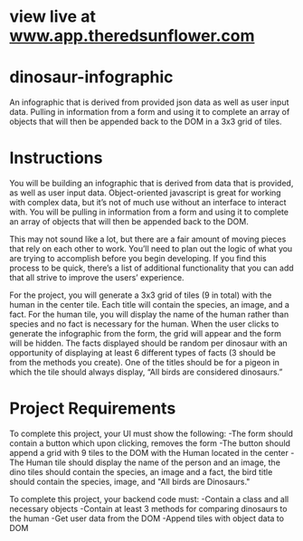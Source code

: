 # view live at www.app.theredsunflower.com

# dinosaur-infographic
An infographic that is derived from provided json data as well as user input data. Pulling in information from a form and using it to complete an array of objects that will then be appended back to the DOM in a 3x3 grid of tiles. 

# Instructions
You will be building an infographic that is derived from data that is provided, as well as user input data. Object-oriented javascript is great for working with complex data, but it’s not of much use without an interface to interact with. You will be pulling in information from a form and using it to complete an array of objects that will then be appended back to the DOM.

This may not sound like a lot, but there are a fair amount of moving pieces that rely on each other to work. You’ll need to plan out the logic of what you are trying to accomplish before you begin developing. If you find this process to be quick, there’s a list of additional functionality that you can add that all strive to improve the users’ experience.

For the project, you will generate a 3x3 grid of tiles (9 in total) with the human in the center tile. Each title will contain the species, an image, and a fact. For the human tile, you will display the name of the human rather than species and no fact is necessary for the human. When the user clicks to generate the infographic from the form, the grid will appear and the form will be hidden. The facts displayed should be random per dinosaur with an opportunity of displaying at least 6 different types of facts (3 should be from the methods you create). One of the titles should be for a pigeon in which the tile should always display, “All birds are considered dinosaurs.”

# Project Requirements

To complete this project, your UI must show the following:
    -The form should contain a button which upon clicking, removes the form
    -The button should append a grid with 9 tiles to the DOM with the Human located in the center
    -The Human tile should display the name of the person and an image, the dino tiles should contain the species, an image and a fact, the bird title should contain the species, image, and "All birds are Dinosaurs."

To complete this project, your backend code must:
    -Contain a class and all necessary objects
    -Contain at least 3 methods for comparing dinosaurs to the human
    -Get user data from the DOM
    -Append tiles with object data to DOM
